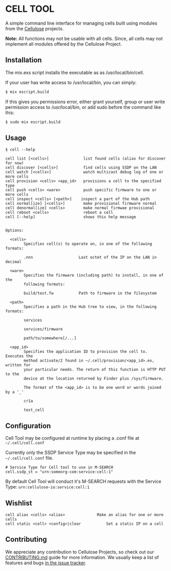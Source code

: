 CELL TOOL
========

A simple command line interface for managing cells built using modules from the [Cellulose](cellulose.io) projects.

**Note:** All functions may not be usable with all cells. Since, all cells may not implement all modules offered by the Cellulose Project.

## Installation

The mix.exs script installs the executable as as /usr/local/bin/cell.

If your user has write access to /usr/local/bin, you can simply:

```bash
$ mix escript.build
```

If this gives you permissions error, either grant yourself, group or user write permission access to /usr/local/bin, or add sudo before the command like this:

```bash
$ sudo mix escript.build
```

## Usage

```
$ cell --help

cell list [<cells>]               list found cells (alias for discover for now)
cell discover [<cells>]           find cells using SSDP on the LAN
cell watch [<cells>]              watch multicast debug log of one or more cells
cell provision <cells> <app_id>   provisions a cell to the specified type
cell push <cells> <ware>          push specific firmware to one or more cells
cell inspect <cells> [<path>]    inspect a part of the Hub path
cell normal[ize] [<cells>]        make provisional firmware normal
cell denormal[ize] <cells>        make normal firmwae provisional
cell reboot <cells>               reboot a cell
cell [--help]                     shows this help message


Options:

  <cells>
        Specifies cell(s) to operate on, in one of the following formats:

        .nnn                    Last octet of the IP on the LAN in decimal

  <ware>
        Specifies the firmware (including path) to install, in one of the
        following formats:

        build/test.fw           Path to firmware in the filesystem

  <path>
        Specifies a path in the Hub tree to view, in the following formats:

        services

        services/firmware

        path/to/somewhere[/...]

  <app_id>
        Specifies the application ID to provision the cell to. Executes the
        method activate/2 found in ~/.cell/provision/<app_id>.ex, written for
        your particular needs. The return of this function is HTTP PUT to the
        device at the location returned by Finder plus /sys/firmware.

        The format of the <app_id> is to be one word or words joined by a '_'

        cr1a

        test_cell
```

## Configuration

Cell Tool may be configured at runtime by placing a .conf file at `~/.cell/cell.conf`

Currently only the SSDP Service Type may be specified in the `~/.cell/cell.conf`
file.

    # Service Type for Cell tool to use in M-SEARCH
    cell.ssdp_st = "urn:someorg-com:service:cell:1"

By default Cell Tool will conduct it's M-SEARCH requests with the Service Type:
`urn:cellulose-io:service:cell:1`

## Wishlist

    cell alias <cells> <alias>  			Make an alias for one or more cells
    cell static <cell> <config>|clear			Set a static IP on a cell

## Contributing

We appreciate any contribution to Cellulose Projects, so check out our [CONTRIBUTING.md](CONTRIBUTING.md) guide for more information. We usually keep a list of features and bugs [in the issue tracker](https://github.com/cellulose/ethernet/issues).
